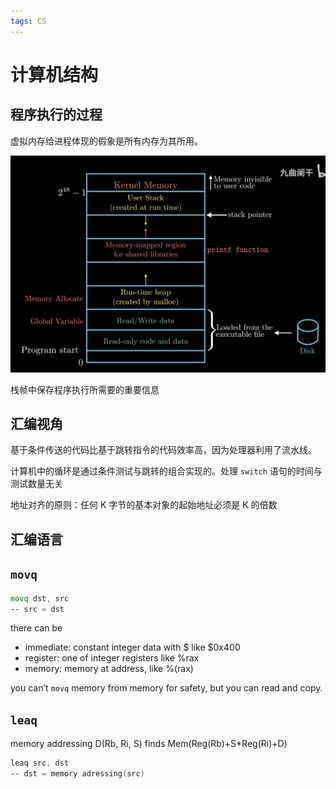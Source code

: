 ```yaml
---
tags: CS
---
```

# 计算机结构

## 程序执行的过程

虚拟内存给进程体现的假象是所有内存为其所用。

![img](../../attachments/vm.png)

栈帧中保存程序执行所需要的重要信息

## 汇编视角

基于条件传送的代码比基于跳转指令的代码效率高，因为处理器利用了流水线。

计算机中的循环是通过条件测试与跳转的组合实现的。处理 `switch` 语句的时间与测试数量无关

地址对齐的原则：任何 K 字节的基本对象的起始地址必须是 K 的倍数

## 汇编语言

## `movq`

```asm
movq dst, src
-- src = dst
```

there can be

-   immediate: constant integer data with $ like $0x400
-   register: one of integer registers like %rax
-   memory: memory at address, like %(rax)

you can&rsquo;t `movq` memory from memory for safety, but you can read and copy.

## `leaq`

memory addressing D(Rb, Ri, S) finds Mem(Reg(Rb)+S\*Reg(Ri)+D)

```asm
leaq src, dst
-- dst = memory adressing(src)
```
